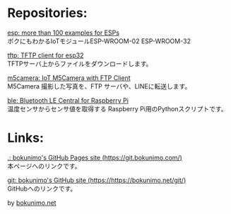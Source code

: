 # Repositories:

[esp: more than 100 examples for ESPs](https://git.bokunimo.com/esp/)  
ボクにもわかるIoTモジュールESP-WROOM-02 ESP-WROOM-32  

[tftp: TFTP client for esp32](https://git.bokunimo.com/tftp/)  
TFTPサーバ上からファイルをダウンロードします。  

[m5camera: IoT M5Camera with FTP Client](http://git.bokunimo.com/m5camera/)  
M5Camera 撮影した写真を、FTP サーバや、LINEに転送します。  

[ble: Bluetooth LE Central for Raspberry Pi](http://git.bokunimo.com/ble)  
温度センサからセンサ値を取得する Raspberry Pi用のPythonスクリプトです。  

# Links:

[.: bokunimo's GitHub Pages site (https://git.bokunimo.com/)](https://git.bokunimo.com/)  
本ページへのリンクです。  

[git: bokunimo's GitHub site (https://https://bokunimo.net/git/) ](https://https://bokunimo.net/git/)  
GitHubへのリンクです。  

by [bokunimo.net](https://bokunimo.net/) 
